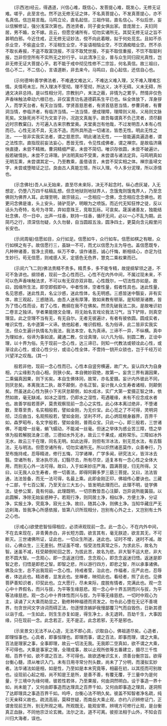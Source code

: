 <!-- { "loadSidebar": true } -->
　　(示西池)经云，得遇道，兴信心难，既信心，发菩提心难，既发心，无修无证难。嗟乎，此至言也。然不达无修无证之体，不名真菩提心，不发真菩提心，亦不名真信。信岂易言哉。马鸣立论，直名起信，三祖作铭，直名信心。不似后世，妄以信解修证，强分浅深次第也。西池贤者，同子妾女俱出家。昔庞居士，夫妇同居，男不婚，女不嫁。且云，但愿空诸所有，切勿实诸所无。其契无修无证之旨不甚明白邪。今近住戒，正无修无证妙法，傥不向此着眼，拟于何处觅玄。且如不杀杀业空，不偷盗业空，不淫相生业空，不妄语相恼业空，不饮酒痴暗业空。然不杀不取长寿报，不盗不取富饶报，不淫不取梵世报，不妄不取信重报，不饮不取聪利报，岂非但空所有不实所无之妙行乎。以此清净三业，普与众生同归寂光真性，岂非无修无证大菩提心乎。若不能于戒中彻见性修不二宗旨，何名真信。故三祖曰，信心不二，不二信心，言语道断，非去来今。马鸣曰，自心起信，还信自心也。

　　(示何德坤)善学佛法者，不难通文难达义，不难达义难入理，又不难入理难忘情。夫情苟未忘，所入理决不莹彻。理不莹彻，所达义，决不无碍。义未无碍，所通文决非总持。是以性相分河，宗教别户，末法之蔽，非情为之累乎。然情非仅色声香味触法牵动六根已也，非仅富贵功名道德羁系生平已也。纵全体放下，浑身拶入，而学天台者，有天台当情，学贤首慈恩者，有贤首慈恩当情，参曹洞者，有曹洞当情，参临济者，有临济当情。一法当情，便成理障，理障则义局，义局则文脉死矣。文脉死尚不可为文宣子孙，况迦文真胤乎。故吾每谓真不负己灵者，须尽翻近时宗教窠臼，方可遍入古来宗教堂奥。夫堂奥岂有他哉，不过发明吾人本有心性而已。心性无法不具，无法不造。而所具所造一切诸法，皆悉无性。明此无性之法，一一皆非实我实法者，谓之慈恩宗。明此诸法无性，一一皆能遍具遍造者，谓之法性宗。直指现前妄法妄心，悉皆无性，令见性成佛者，谓之禅宗。是故临济痛快直捷，未尝不精微。曹洞精细严密，未尝不简切。唯识存依圆，未尝不破遍计。般若破情执，未尝不立谛理。护法明真如不受熏，未尝谓与诸法定异。马鸣明真如无明互熏，未尝谓其定一。乃至教乘，虽借语言，未尝不契实相之体。禅宗虽埽文字，未尝或堕暗证之愆。良由古人真能忘情，所以入理。今人多分泥理，所以添情也。

　　(示念佛社)吾人从无始来，直至尽未来际，决无不起念时。纵心虑灰凝，入无想定，仍堕八万四千枯稿乱想。但念地狱则地狱界人，念饿鬼则饿鬼界人，乃至念佛则为佛界人耳。此理至明，故宗镜云，一念相应一念佛，念念相应念念佛也。若更问念佛是谁，头上安头，骑驴觅驴，明眼为之喷饭。而近代无知狂悖之徒，反以话头为奇特，名号为寻常，弃如意珠王，竞取瓦砾。可哀矣。晟溪诸善友，独能结社念佛，尽一日中，出声一炷香，默持一炷香，循环无间，必以一心不乱为期。此简巧之行，须深信勿疑，久久勿替，自当圆超五浊，圆净四土，更莫向含元殿里问长安也。

　　(示闵周埏)信愿如目，众行如足。信愿如牛，众行如车。信愿如棋之有眼，众行如棋之有子。故信愿行三，虽缺一不可，而尤以信愿为主为导也。盖信愿既专，凡种种诸善，皆净土资粮。纵万不幸，误作诸恶，诚心忏悔，断相续心，亦足为往生妙行。苟无信愿，则戒感人天，定感色无色界，慧克二乘权果而已。

　　(示闵六飞二则)佛法贵精不贵多。精贯多，多不能专精，故提纲挈领之道，不可不急讲也。纲领者，现前一念心性而已。心性不在内外中间，不属过现未来，不可以色声香味触法求，不可以有无双亦双非取。心性既尔，一切法性亦如是。故曰，因缘所生法，即空即假即中。中者性体，空者性量，假者性具也。迷此性量，名见思惑，迷此性具，名尘沙惑，迷此性体，名无明惑。三惑皆迷中翳妄，非有实体，故三观起，三惑随消。由吾人迷有厚薄，致如来教有顿渐。是知顿渐诸教，皆为了悟心性而设，若了心性，教纲在我不在佛矣。然须先破我法二执，是故唯识初二卷言之独详。学者果能随文会理，将无始名言戏论我法习气，当下铲除，则真空理显。此之空理不当有无，有无自尔。无者无彼遍计，有者有彼依圆。圆成实者，唯识实性，名中道第一义谛。依他起者，唯识假相，名为俗谛，此二皆非实我实法，但众生遍计执情名为我法，我法本空，名为真谛。三谛不一异，不纵横。真中为理如水，俗谛为事如波。藏通二教，仅诠真理，以六凡为俗。别圆二教，正诠中理，以十界为俗。先于现前一念心性，达三谛已，则知一代教法或顿诠此心性，或渐诠此心性，或诠心性少分，或诠心性全体，不啻持一钥开众锁也，岂于千经万论兴望洋之叹哉。(其一)

　　般若非他，现前一念心性而已。心性本自竖穷横遍，故广大。妄认四大为自身相，六尘缘影为自心相，则狭小矣。本自微妙寂绝，故第一。妄贪三界有漏因果，二乘偏真因果，则下劣矣。本自生佛体同，故常，亦名爱摄。妄计内外彼此不同，则厌怠矣。本离我法二执，故不颠倒，亦名正智。妄计我人众生寿者诸相，则颠倒矣。然虽迷此心性为狭小下劣厌怠颠倒，如水成冰，实广大第一爱摄正智之体，依然如故，毫无缺减。如冰之湿性，仍即水之湿性，苟遇暖缘，未有不应念成水者也。故善学般若菩萨，莫贵观察现前一念心之实性。此心体本离过绝非，不堕诸数，至尊至贵，名实相般若，譬如金刚，为无价宝。此心觅之了不可得，灵明洞彻，泛应曲当，名观照般若，譬如金刚，坚利不坏。此心炳现根身器界，百界千如，森罗昭布，名文字般若，譬如金刚，普雨众宝。只此一心，即三般若，三世诸佛，不能增一丝毫，蜎飞蠕动，不能减一丝毫。但迷之举体为惑业苦三障，悟之举体为般若解脱法身三德。三德如水外无冰，故云三千果成，咸称常乐。三障如冰外无水，故云三千在理，同名无明。如此达得，则但有泮冰法，别无觅水法，有去翳法，无与明法。但愿空诸所有，切勿实诸所无。所以炽然诸恶莫作，众善奉行，乃至布施持戒，忍辱精进，修行五悔，习学诸禅，广学多闻，研究法义，皆泮冰去翳。空诸所有，至冰执尽消，幻翳尽去，所有尽空，适复本有一念心性之全体大用，而别无心外一法可得。故曰，入于如来妙庄严海，圆满菩提，归无所得。又曰，以无我人众生寿者，修一切善法，即得阿耨多罗三藐三菩提。又曰，法法皆通，法法皆备，而无一法可得，名最上乘。此即金刚正印，佛祖传心要诀也。三藏十二部，千七百公案，乃至天台三大五小，皆发明此理而已。此理不明，徒学佛法，徒参公案，竟有何益。此理既明，一切宗教皆吾心注脚，岂异说所能簧鼓。以此圆解，净除无始妄惑种子。若观行净，则同居土净，相似净，方便土净，分证净，实报土净，究竟净，寂光土净。故曰，随其心净，则佛土净。当知华藏庄严无边刹海，皆我净心所感依报，皆第八识所现相分，岂别有心外之土，又岂别有土外之心也。

　　(示戒心)欲使悲智恒得相应，必须谛观现前一念。此一念心，不在内外中间，不在去来现在，非青黄赤白，非长短方圆，欲言其有，毫无朕迹，欲言其无，不可断灭。三世诸佛所证，证此也，一切众生所迷，迷此也。证时不增，迷时不减。故曰，心佛众生，三无差别。然证虽不增，恒受法性真常之乐，为求此乐，故名为智。迷虽不减，枉受颠倒轮回之苦，为拔此苦，故名为悲。非大智不运大悲，非大悲不圆大智。一念观心，即一念返迷归悟，念念观心，即念念返迷归悟。返迷是即智之悲，归悟是即悲之智。即智之悲，所以游行四方，即悲之智，所以承事诸佛。佛及众生，总不出我现前一念心性。持戒者莹，治此也，作福者，庄严此也，忍辱者，体达此也。精进者，显发此也。坐禅者，映彻此也。看经者，照了此也。见佛菩萨善知识者，印契此也。立大愿行，尽未来际，度脱有情者，完满此也。观一念心中十界假名，而兴与拔，为平等生缘慈悲。观一念心中十界五阴而兴与拔，为平等法缘慈悲。观一念心中十界体性而兴与拔，为平等无缘慈悲。一切时中观心为主，读诵了义大乘而助显之，勤修种种福德而资发之。勿令此心堕在无记不善境界，勿贪世间文字诗词而碍正法，勿逐悭贪嫉妒我慢鄙覆习气而自毁伤，日新其德以诣于成。一生如此，则生生亦复如是，得生净土，永无退转。百劫千生，大事因缘，只在现前一念。此念若正，无不是正。此念若邪，无不是邪也。

　　(示吴景文)无法不从心造，无法不即心具，识取自心，佛祖道尽矣。心造者，即理恒事也。心具者，即事恒理也。即理而事，谓之百法，即事而理，谓之大乘。百法是理家之事，全事即理，故云一切法无我。无我即二空真如，欲不谓之大乘，不可得也。大乘是事家之理，全理成事，故以止观所依等五番建立，摄尽三千性相，百界千如，欲不谓之百法，不可得也。故欲透唯识玄关，须善台衡宗旨。欲得台衡心髓，须从唯识入门。未有日用寻常分剂头数，尚未了了分明，而漫拟玄妙者。法华诸法如是相，如是性，乃至如是本末究竟等，相最在初，以其揽而可别故也。设现前心起之相，尚不知是王是所，是善不善，有覆无覆，于三量中为是何量，于三境中为缘何境，彼若性若体，乃至果报，何由洞然明白。设于事造一界十如，尚未能了，又何由即事造而达理具之百界千如，又何由即事造之理具，遂洞照了达即理具之事造百界千如。呜呼，台衡心法不明久矣。彼盖不知智者净名疏，纯引天亲释义故也。疏流高丽，莫释世疑，而南岳大乘止观，亦约八识辨修证门，正谓舍现前王所，别无所观之境。所观既无，能观安寄。辨境方可修行止观，是台衡真正血脉，不同他宗泛论玄微。法尔之法，道不可离。彼拒法相于山外，不知会百川归大海者，误也。

